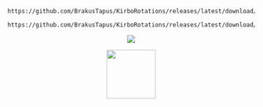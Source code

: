 ```
https://github.com/BrakusTapus/KirboRotations/releases/latest/download/KirboRotations.dll
``` 
```
https://github.com/BrakusTapus/KirboRotations/releases/latest/download/KirboRotations.pdb
```

<p align="center"> 
  <a href="https://discord.gg/4fECHunam9" alt="Build">
    <img src="https://discordapp.com/api/guilds/1064448004498653245/embed.png?style=banner4" /></a>
</p>

<p align="center" img-allign-="img">
     <a href="https://discord.gg/4fECHunam9" alt="Build">
    <img src="https://avatars.githubusercontent.com/u/38063721?s=400&u=0102f05ec4311dbc1ec87e723450bc8c01f60f8b&v=4"width="100" /></a>
</p>